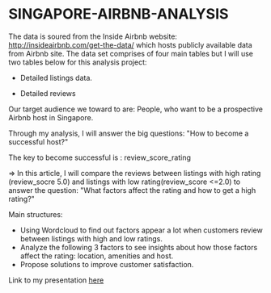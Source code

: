 # SINGAPORE-AIRBNB-ANALYSIS
The data is soured from the Inside Airbnb website: http://insideairbnb.com/get-the-data/ which hosts publicly available data from Airbnb site. The data set comprises of four main tables but I will use two tables below for this analysis project:

- Detailed listings data.

- Detailed reviews

Our target audience we toward to are: People, who want to be a prospective Airbnb host in Singapore.

Through my analysis, I will answer the big questions: "How to become a successful host?"

The key to become successful is : review_score_rating

=> In this article, I will compare the reviews between listings with high rating (review_socre 5.0) and listings with low rating(review_score <=2.0) to answer the question: "What factors affect the rating and how to get a high rating?"

Main structures:
- Using Wordcloud to find out factors appear a lot when customers review between listings with high and low ratings.
- Analyze the following 3 factors to see insights about how those factors affect the rating: location, amenities and host.
- Propose solutions to improve customer satisfaction.

Link to my presentation [here](https://docs.google.com/presentation/d/1spQWL8h24nCAlXWGM2dSVDJaRbrXB4YL/edit#slide=id.p3)
